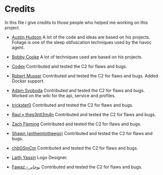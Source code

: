 # Credits

In this file i give credits to those people who helped me working on this project.

- [Austin Hudson](https://twitter.com/ilove2pwn_) 
    A lot of the code and ideas are based on his projects. Foliage is one of the sleep obfuscation techniques used by the havoc agent.

- [Bobby Cooke](https://twitter.com/0xBoku)
    A lot of techniques used are based on his projects. 

- [Codex](https://twitter.com/codex_tf2)
    Contributed and tested the C2 for flaws and bugs. 

- [Robert Musser](https://twitter.com/r_o_b_e_r_t_1)
    Contributed and tested the C2 for flaws and bugs. Added Docker support. 

- [Adam Svoboda](https://twitter.com/adamsvoboda)
    Contributed and tested the C2 for flaws and bugs. Worked on the wiki for the api, service and profiles. 

- [trickster0](https://twitter.com/trickster012)
    Contributed and tested the C2 for flaws and bugs.

- [Raul • theg3ntl3m4n](https://twitter.com/theg3ntl3m4n)
    Contributed and tested the C2 for flaws and bugs.

- [Zach Fleming](https://twitter.com/The___Undergrad)
    Contributed and tested the C2 for flaws and bugs.

- [Shawn (anthemtotheego)](https://twitter.com/anthemtotheego)
    Contributed and tested the C2 for flaws and bugs.

- [chbGSmCm](https://github.com/chbGSmCm)
    Contributed and tested the C2 for flaws and bugs.

- [Laith Yassin](https://twitter.com/LaithYassin13)
    Logo Designer.  

- [Fawaz - بوجابر](https://twitter.com/q8fawazo)
    Contributed and tested the C2 for flaws and bugs.
